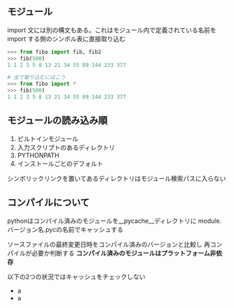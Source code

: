 ## モジュール

import 文には別の構文もある。これはモジュール内で定義されている名前を 
import する側のシンボル表に直接取り込む

```python
>>> from fibo import fib, fib2
>>> fib(500)
1 1 2 3 5 8 13 21 34 55 89 144 233 377 

# 全て取り込むにはこう
>>> from fibo import *
>>> fib(500)
1 1 2 3 5 8 13 21 34 55 89 144 233 377 
```

## モジュールの読み込み順

1. ビルトインモジュール
1. 入力スクリプトのあるディレクトリ
1. PYTHONPATH
1. インストールごとのデフォルト


シンボリックリンクを置いてあるディレクトリはモジュール検索パスに入らない

## コンパイルについて

pythonはコンパイル済みのモジュールを\__pycache__ディレクトリに
module.バージョン名.pycの名前でキャッシュする

ソースファイルの最終変更日時をコンパイル済みのバージョンと比較し
再コンパイルが必要か判断する
__コンパイル済みのモジュールはプラットフォーム非依存__

以下の2つの状況ではキャッシュをチェックしない
- a
- a
